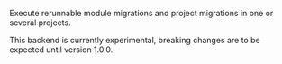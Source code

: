 Execute rerunnable module migrations and project migrations in one or several projects.

This backend is currently experimental, breaking changes are to be expected until version 1.0.0.
